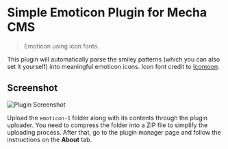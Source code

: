 Simple Emoticon Plugin for Mecha CMS
====================================

> Emoticon using icon fonts.

This plugin will automatically parse the smiley patterns (which you can also set it yourself) into meaningful emoticon icons. Icon font credit to [Icomoon](http://icomoon.io "IcoMoon &ndash; Custom Built and Crisp Icon Fonts").

Screenshot
----------

![Plugin Screenshot](https://cloud.githubusercontent.com/assets/1669261/3208082/3a9eb390-ee19-11e3-9225-d0980722e7d5.png)

Upload the `emoticon-1` folder along with its contents through the plugin uploader. You need to compress the folder into a ZIP file to simplify the uploading process. After that, go to the plugin manager page and follow the instructions on the **About** tab.